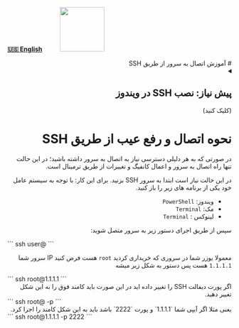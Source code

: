 [**🇺🇸 English**](https://docs.hiddify.com/Hiddify-Manager.wiki/How-to-connect-to-server-via-SSH)&nbsp;&nbsp;&nbsp;&nbsp;&nbsp;&nbsp;&nbsp;&nbsp;&nbsp;&nbsp;<a href="https://github.com/hiddify/hiddify-config/wiki/%D9%87%D9%85%D9%87-%D8%A2%D9%85%D9%88%D8%B2%D8%B4%E2%80%8C%D9%87%D8%A7-%D9%88-%D9%88%DB%8C%D8%AF%D8%A6%D9%88%D9%87%D8%A7"><img width="100" src="https://github.com/hiddify/hiddify-config/assets/125398461/3704cd84-eee6-4c45-abe7-3c02936bbebb" /></a>

<div dir="rtl" markdown=1>
# آموزش اتصال به سرور از طریق SSH

<details markdown="1"> <summary><h2> پیش نیاز: نصب SSH در ویندوز</h2> (کلیک کنید)</summary>

- اگر کلاینت شما ویندوز است؛ می توانید از پاورشل استفاده نمایید. ابتدا اگر تا کنون ماژول OpenSSH را نصب ننموده اید؛ پاورشل را با **دسترسی ادمین** باز کنید یعنی روی PowerShell راست کلیک کنید و Run as Administrator را بزنید.

![image](https://user-images.githubusercontent.com/114227601/222904592-cd26b3bf-a014-4253-9488-ee9717f006fe.png)

سپس این دستور را اجرا کنید:

<div dir="ltr" markdown=1>
```
Add-WindowsCapability -Online -Name OpenSSH.Client
```
</div>
پس از آن چنین چیزی را باید مشاهده کنید:

![image](https://user-images.githubusercontent.com/114227601/222904870-e709f69e-1a8d-4a6d-ad6a-3d7bdcd917c3.png)

تبریک نصب ssh به پایان رسید

</details>

# نحوه اتصال و رفع عیب از طریق SSH

در صورتی که به هر دلیلی دسترسی نیاز به اتصال به سرور داشته باشید؛ در این حالت تنها راه اتصال به سرور و اعمال کانفیگ و تغییرات از طریق ترمینال است.

در این حالت نیاز است ابتدا به سرور SSH بزنید.
برای این کار:
با توجه به سیستم عامل خود یکی از برنامه های زیر را باز کنید.

- ویندوز: `PowerShell`
- مک: `Terminal`
- لینوکس : `Terminal`

سپس از طریق اجرای دستور زیر به سرور متصل شوید:

<div dir="ltr" markdown=1>
```
ssh user@<IP_Address>
```
</div>

معمولا یوزر شما در سروری که خریداری کردید `root` هست فرض کنید IP سرور شما `1.1.1.1` هست پس دستور به شکل زیر میشه

<div dir="ltr" markdown=1>
```
ssh root@1.1.1.1
```
</div>

<div dir="rtl" markdown=1>
اگر پورت دیفالت SSH را تغییر داده اید در این صورت باید کامند فوق را به این شکل تغییر دهید.

</div>

<div dir="ltr" markdown=1>
```
ssh root@<IP_Address> -p <port_number>
```

</div>

<div dir="rtl" markdown=1>
یعنی مثلا اگر آیپی شما `1.1.1.1`  و پورت `2222` باشد باید به این شکل کامند را اجرا کرد.

</div>

<div dir="ltr" markdown=1>
```
ssh root@1.1.1.1 -p 2222
```

</div>
